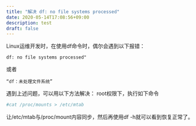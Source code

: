 ```yaml
---
title: "解决 df: no file systems processed"
date: 2020-05-14T17:08:56+09:00
description: test
draft: false
---
```


Linux运维开发时，在使用df命令时，偶尔会遇到以下报错：
```
df: no file systems processed"
```
或者
```
“df：未处理文件系统”
```
遇到上述问题，可以用以下方法解决：
root权限下，执行如下命令
```bash
#cat /proc/mounts > /etc/mtab
```
让/etc/mtab与/proc/mount内容同步，然后再使用df -h就可以看到恢复正常了。
